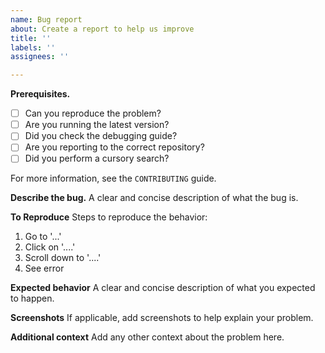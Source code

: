 ```yaml
---
name: Bug report
about: Create a report to help us improve
title: ''
labels: ''
assignees: ''

---
```


**Prerequisites.**

* [ ] Can you reproduce the problem?
* [ ] Are you running the latest version?
* [ ] Did you check the debugging guide?
* [ ] Are you reporting to the correct repository?
* [ ] Did you perform a cursory search?

For more information, see the `CONTRIBUTING` guide.

**Describe the bug.**
A clear and concise description of what the bug is.

**To Reproduce**
Steps to reproduce the behavior:

1. Go to '...'
2. Click on '....'
3. Scroll down to '....'
4. See error

**Expected behavior**
A clear and concise description of what you expected to happen.

**Screenshots**
If applicable, add screenshots to help explain your problem.

**Additional context**
Add any other context about the problem here.
